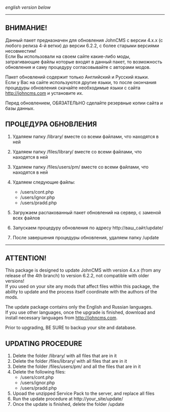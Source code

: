 *english version below*
____________________________________________________________
## ВНИМАНИЕ!
Данный пакет предназначен для обновления JohnCMS с версии 4.x.x (c любого релиза 4-й ветки) до версии 6.2.2, с более старыми версиями несовместим!  
Если Вы использовали на своем сайте какие-либо моды, затрагивающие файлы
которые входят в данный пакет, то возможность обновления и саму процедуру
согласовывайте с авторами модов.

Пакет обновлений содержит только Английский и Русский языки.  
Если у Вас на сайте используются другие языки, то после окончания процедуры обновления
скачайте необходимые языки с сайта http://johncms.com и установите их.

Перед обновлением, ОБЯЗАТЕЛЬНО сделайте резервные копии сайта и базы данных.

## ПРОЦЕДУРА ОБНОВЛЕНИЯ  
  1. Удаляем папку /library/ вместе со всеми файлами, что находятся в ней  
  2. Удаляем папку /files/library/ вместе со всеми файлами, что находятся в ней
  3. Удаляем папку /files/users/pm/ вместе со всеми файлами, что находятся в ней
  4. Удаляем следующие файлы:
     * /users/cont.php
     * /users/ignor.php
     * /users/pradd.php
  
  5. Загружаем распакованный пакет обновлений на сервер, с заменой всех файлов  
  6. Запускаем процедуру обновления по адресу http://ваш_сайт/update/  
  7. После завершения процедуры обновления, удаляем папку /update  


____________________________________________________________
## ATTENTION!
This package is designed to update JohnCMS with version 4.x.x (from any release of the 4th branch) to version 6.2.2, not compatible with older versions!  
If you used on your site any mods that affect files within this package,
the ability to update and the process itself coordinate with the authors of the mods.

The update package contains only the English and Russian languages.  
If you use other languages, once the upgrade is finished,
download and install necessary languages from http://johncms.com.

Prior to upgrading, BE SURE to backup your site and database.

## UPDATING PROCEDURE
  1. Delete the folder /library/ with all files that are in it
  2. Delete the folder /files/library/ with all files that are in it
  3. Delete the folder /files/users/pm/ and all the files that are in it
  4. Delete the following files:
     * /users/cont.php
     * /users/ignor.php
     * /users/pradd.php
  5. Upoad the unzipped Service Pack to the server, and replace all files
  6. Run the update procedure at http://your_site/update/
  7. Once the update is finished, delete the folder /update